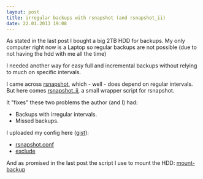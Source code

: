 ```yaml
---
layout: post
title: irregular backups with rsnapshot (and rsnapshot_ii)
date: 22.01.2013 19:08
---
```


As stated in the last post I bought a big 2TB HDD for backups. My only
computer right now is a Laptop so regular backups are not possible (due to not
having the hdd with me all the time)

I needed another way for easy full and incremental backups without relying to much on specific intervals.

I came across [rsnapshot][], which - well - does depend on regular intervals.
But here comes [rsnapshot_ii][], a small wrapper script for rsnapshot.

It "fixes" these two problems the author (and I) had:

* Backups with irregular intervals.
* Missed backups.

I uploaded my config here ([gist][]):

* [rsnapshot.conf][]
* [exclude][]

And as promised in the last post the script I use to mount the HDD: [mount-backup][]

[rsnapshot]: http://www.rsnapshot.org/
[rsnapshot_ii]: https://non7top.googlecode.com/svn/trunk/scripts/rsnapshot/rsnapshot_ii
[gist]: https://gist.github.com/4596749#file-rsnapshot-conf
[exclude]: https://gist.github.com/4596749#file-exclude
[mount-backup]: https://gist.github.com/4596749#file-mount-backup-sh
[rsnapshot.conf]: https://gist.github.com/4596749#file-rsnapshot-conf
